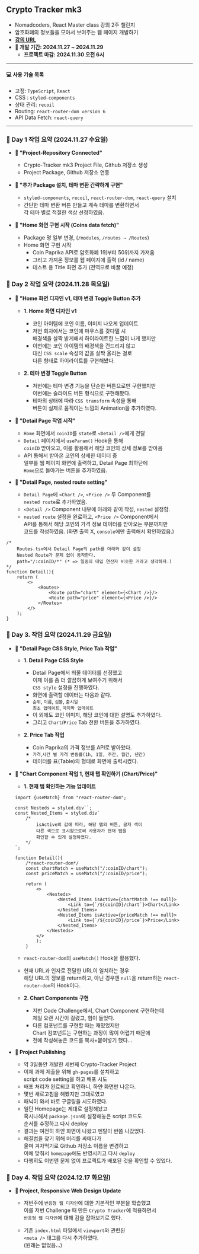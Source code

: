 ## Crypto Tracker mk3

- Nomadcoders, React Master class 강의 2주 챌린지
- 암호화폐의 정보들을 모아서 보여주는 웹 페이지 개발하기
- **[강의 URL](https://nomadcoders.co/react-masterclass)**
- **📆 개발 기간: 2024.11.27 ~ 2024.11.29**
    - **프로젝트 마감: 2024.11.30 오전 6시**

---

#### 💻 사용 기술 목록
- 고정: `TypeScript`, `React`
- CSS : `styled-components`
- 상태 관리: `recoil`
- Routing: `react-router-dom version 6`
- API Data Fetch: `react-query`

---

### 📆 Day 1 작업 요약 (2024.11.27 수요일)

- **📑 "Project-Repository Connected"**
    - Crypto-Tracker mk3 Project File, Github 저장소 생성
    - Project Package, Github 저장소 연동

- **📑 "추가 Package 설치, 테마 변환 간략하게 구현"**
    - `styled-components`, `recoil`, `react-router-dom`, `react-query` 설치
    - 간단한 테마 변환 버튼 만들고 계속 테마를 변환하면서 <br/>
        각 테마 별로 적절한 색상 선정하였음.

- **📑 "Home 화면 구현 시작 (Coins data fetch)"**
    - Package 명 일부 변경, (`/modules`, `/routes → /Routes`)
    - Home 화면 구현 시작
        - Coin Paprika API로 암호화폐 1위부터 50위까지 가져옴
        - 그리고 가져온 정보를 웹 페이지에 출력 (id / name)
        - 테스트 용 Title 화면 추가 (전역으로 바꿀 예정)

### 📆 Day 2 작업 요약 (2024.11.28 목요일)

- **📑 "Home 화면 디자인 v1, 테마 변경 Toggle Button 추가**
    - **1. Home 화면 디자인 v1**
        - 코인 아이템에 코인 이름, 이미지 나오게 업데이트
        - 저번 회차에서는 코인에 마우스를 갖다댈 시 <br/>
            배경색을 살짝 밝게해서 하이라이트한 느낌이 나게 했지만 <br/>
        - 이번에는 코인 아이템의 배경색을 건드리지 않고 <br/>
            대신 `CSS scale` 속성의 값을 살짝 올리는 걸로 <br/>
            다른 형태로 하이라이트를 구현해봤다.

    - **2. 테마 변경 Toggle Button**
        - 저번에는 테마 변경 기능을 단순한 버튼으로만 구현했지만 <br/>
            이번에는 슬라이드 버튼 형식으로 구현해봤다.
        - 테마의 상태에 따라 `CSS transform` 속성을 통해 <br/>
            버튼이 실제로 움직이는 느낌의 Animation을 추가하였다.

- **📑 "Detail Page 작업 시작"**
    - `Home` 화면에서 `coinID`를 `state`로 `<Detail />`에게 전달
    - `Detail` 페이지에서 `useParam()` Hook을 통해 <br/>
        `coinID` 받아오고, 이를 활용해서 해당 코인의 상세 정보를 받아옴
    - API 통해서 받아온 코인의 상세한 데이터 중 <br/>
        일부를 웹 페이지 화면에 출력하고, Detail Page 최하단에 <br/>
        `Home`으로 돌아가는 버튼을 추가하였음.

- **📑 "Detail Page, nested route setting"**
    - `Detail Page`에 `<Chart />`, `<Price />` 두 Component를 <br/>
        `nested route`로 추가하였음.
    - `<Detail />` Component 내부에 아래와 같이 작성, `nested` 설정함.
    - `nested route` 설정을 완료하고, `<Price />` Component에서 <br/>
        API를 통해서 해당 코인의 가격 정보 데이터를 받아오는 부분까지만 <br/>
        코드를 작성하였음. (화면 출력 X, `console`에만 출력해서 확인하였음.)

``` tsx
/*
    Routes.tsx에서 Detail Page의 path를 아래와 같이 설정
    Nested Route가 문제 없이 동작한다.
    path="/:coinID/*" (* => 일종의 대입 연산자 비슷한 거라고 생각하자.)
*/
function Detail(){
    return (
        <>
            <Routes>
                <Route path="chart" element={<Chart />}/>
                <Route path="price" element={<Price />}/>
            </Routes>
        </>
    );
}
``` 

### 📆 Day 3. 작업 요약 (2024.11.29 금요일)

- **📑 "Detail Page CSS Style, Price Tab 작업"**
    - **1. Detail Page CSS Style**
        - Detail Page에서 띄울 데이터를 선정했고 <br/>
            이제 이를 좀 더 깔끔하게 보여주기 위해서 <br/>
            `CSS style` 설정을 진행하였다.
        - 화면에 출력할 데이터는 다음과 같다.
        - `순위`, `이름`, `심볼`, `출시일` <br/>
         `최초 업데이트`, `마지막 업데이트`
        - 이 외에도 코인 이미지, 해당 코인에 대한 설명도 추가하였다.
        - 그리고 `Chart`/`Price` Tab 전환 버튼을 추가하였다.

    - **2. Price Tab 작업**
        - Coin Paprika의 가격 정보를 API로 받아왔다.
        - `가격`,`시간 별 가격 변동률(1h, 1일, 주간, 월간, 년간)`
        - 데이터를 표(Table)의 형태로 화면에 출력시켰다.

- **📑 "Chart Component 작업 1, 현재 탭 확인하기 (Chart/Price)"**
    - **1. 현재 탭 확인하는 기능 업데이트**
    ``` tsx
    import {useMatch} from "react-router-dom";

    const Nesteds = styled.div``;
    const Nested_Items = styled.div`
        /*
            isActive의 값에 따라, 해당 탭의 버튼, 글자 색이
            다른 색으로 표시함으로써 사용자가 현재 탭을
            확인할 수 있게 설정하였다.
        */
    `;

    function Detail(){
        /*react-router-dom*/
        const chartMatch = useMatch("/:coinID/chart");
        const priceMatch = useMatch("/:coinID/price");
        
        return (
            <>
                <Nesteds>
                    <Nested_Items isActive={chartMatch !== null}>
                        <Link to={`/${coinID}/chart`}>Chart</Link>
                    </Nested_Items>
                    <Nested_Items isActive={priceMatch !== null}>
                        <Link to={`/${coinID}/price`}>Price</Link>
                    </Nested_Items>
                </Nesteds>
            </>
            );
        }
    ```
    - `react-router-dom`의 `useMatch()` Hook을 활용했다.
    - 현재 URL과 인자로 전달한 URL이 일치하는 경우 <br/>
        해당 URL의 정보를 return하고, 아닌 경우엔 `null`을 return하는
        `react-router-dom`의 Hook이다.

    - **2. Chart Components 구현**
        - 저번 Code Challenge에서, Chart Component 구현하는데 <br/>
            제일 오랜 시간이 걸렸고, 힘이 들었다.
        - 다른 컴포넌트를 구현할 때는 재밌었지만 <br/>
            Chart 컴포넌트는 구현하는 과정이 많이 어렵기 때문에
        - 전에 작성해놓은 코드를 복사+붙여넣기 했다...

- **📑 Project Publishing**
    - 약 3일동안 개발한 세번째 Crypto-Tracker Project
    - 이제 과제 제출을 위해 `gh-pages`를 설치하고 <br/>
        script code setting을 하고 배포 시도
    - 배포 처리가 완료되고 확인하니, 하얀 화면만 나온다.
    - 몇번 새로고침을 해봤지만 그대로였고
    - 패닉이 와서 바로 구글링을 시도하였다.
    - 일단 Homepage는 제대로 설정해놨고 <br/>
        혹시나해서 `package.json`에 설정해놓은 script 코드도 <br/>
        순서를 수정하고 다시 deploy
    - 결과는 여전히 하얀 화면이 나왔고 멘탈이 반쯤 나갔었다.
    - 해결법을 찾기 위해 머리를 싸매다가 <br/>
        울며 겨자먹기로 Github 저장소 이름을 변경하고 <br/>
        이에 맞춰서 `homepage`에도 반영시키고 다시 `deploy`
    - 다행히도 이번엔 문제 없이 프로젝트가 배포된 것을 확인할 수 있었다.

### 📆 Day 4. 작업 요약 (2024.12.17 화요일)

- **📑 Project, Responsive Web Design Update**
    - 저번주에 `반응형 웹 디자인`에 대한 기본적인 부분을 학습했고 <br/>
        이를 저번 Challenge 때 만든 `Crypto Tracker`에 적용하면서 <br/>
        `반응형 웹 디자인`에 대해 감을 잡아보기로 했다.
    
    - 기존 `index.html` 파일에서 `viewport`와 관련된 <br/>
        `<meta />` 태그를 다시 추가하였다. <br/>
        (원래는 없었음...)
    
    